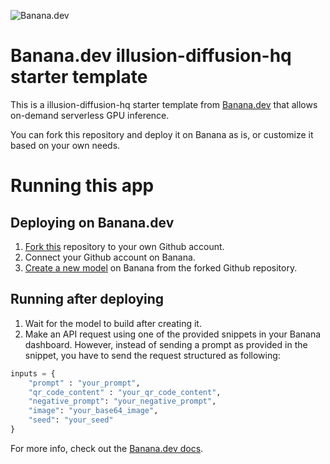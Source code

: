 ![](https://www.banana.dev/lib_zOkYpJoyYVcAamDf/x2p804nk9qvjb1vg.svg?w=340 "Banana.dev")

# Banana.dev illusion-diffusion-hq starter template

This is a illusion-diffusion-hq starter template from [Banana.dev](https://www.banana.dev) that allows on-demand serverless GPU inference.

You can fork this repository and deploy it on Banana as is, or customize it based on your own needs.

# Running this app

## Deploying on Banana.dev

1. [Fork this](https://github.com/bananaml/demo-illusion-diffusion-hq/fork) repository to your own Github account.
2. Connect your Github account on Banana.
3. [Create a new model](https://app.banana.dev/deploy) on Banana from the forked Github repository.

## Running after deploying

1. Wait for the model to build after creating it.
2. Make an API request using one of the provided snippets in your Banana dashboard. However, instead of sending a prompt as provided in the snippet, you have to send the request structured as following:

```python
inputs = {
    "prompt" : "your_prompt",
    "qr_code_content" : "your_qr_code_content",
    "negative_prompt": "your_negative_prompt",
    "image": "your_base64_image",
    "seed": "your_seed"
}
```

For more info, check out the [Banana.dev docs](https://docs.banana.dev/banana-docs/).

